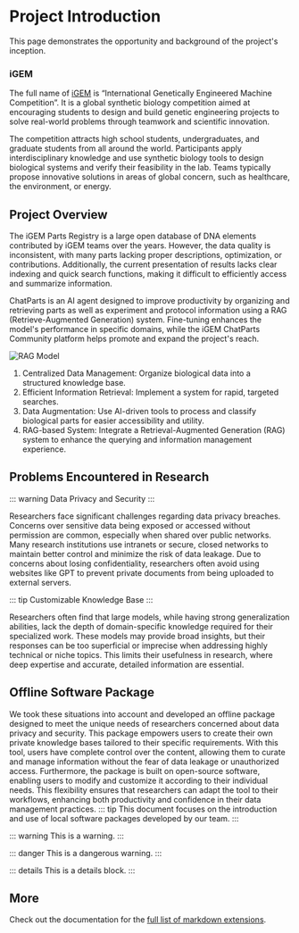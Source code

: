# Project Introduction

This page demonstrates the opportunity and background of the project's inception.

### iGEM

The full name of [iGEM](https://igem.org/) is “International Genetically Engineered Machine Competition”. It is a global synthetic biology competition aimed at encouraging students to design and build genetic engineering projects to solve real-world problems through teamwork and scientific innovation. 

The competition attracts high school students, undergraduates, and graduate students from all around the world. Participants apply interdisciplinary knowledge and use synthetic biology tools to design biological systems and verify their feasibility in the lab. Teams typically propose innovative solutions in areas of global concern, such as healthcare, the environment, or energy.


## Project Overview

The iGEM Parts Registry is a large open database of DNA elements contributed by iGEM teams over the years. However, the data quality is inconsistent, with many parts lacking proper descriptions, optimization, or contributions. Additionally, the current presentation of results lacks clear indexing and quick search functions, making it difficult to efficiently access and summarize information.

ChatParts is an AI agent designed to improve productivity by organizing and retrieving parts as well as experiment and protocol information using a RAG (Retrieve-Augmented Generation) system. Fine-tuning enhances the model's performance in specific domains, while the iGEM ChatParts Community platform helps promote and expand the project's reach.

![RAG Model](https://static.igem.wiki/teams/5256/model/model2.png)

1. Centralized Data Management: Organize biological data into a structured knowledge base.
2. Efficient Information Retrieval: Implement a system for rapid, targeted searches.
3. Data Augmentation: Use AI-driven tools to process and classify biological parts for easier accessibility and utility.
4. RAG-based System: Integrate a Retrieval-Augmented Generation (RAG) system to enhance the querying and information    management experience.

## Problems Encountered in Research

::: warning
Data Privacy and Security
:::

Researchers face significant challenges regarding data privacy breaches. Concerns over sensitive data being exposed or accessed without permission are common, especially when shared over public networks. Many research institutions use intranets or secure, closed networks to maintain better control and minimize the risk of data leakage. Due to concerns about losing confidentiality, researchers often avoid using websites like GPT to prevent private documents from being uploaded to external servers.

::: tip
Customizable Knowledge Base
:::

Researchers often find that large models, while having strong generalization abilities, lack the depth of domain-specific knowledge required for their specialized work. These models may provide broad insights, but their responses can be too superficial or imprecise when addressing highly technical or niche topics. This limits their usefulness in research, where deep expertise and accurate, detailed information are essential.


## Offline Software Package

We took these situations into account and developed an offline package designed to meet the unique needs of researchers concerned about data privacy and security. This package empowers users to create their own private knowledge bases tailored to their specific requirements. With this tool, users have complete control over the content, allowing them to curate and manage information without the fear of data leakage or unauthorized access. Furthermore, the package is built on open-source software, enabling users to modify and customize it according to their individual needs. This flexibility ensures that researchers can adapt the tool to their workflows, enhancing both productivity and confidence in their data management practices.
::: tip
This document focuses on the introduction and use of local software packages developed by our team. 
:::



::: warning
This is a warning.
:::

::: danger
This is a dangerous warning.
:::

::: details
This is a details block.
:::





## More

Check out the documentation for the [full list of markdown extensions](https://vitepress.dev/guide/markdown).
